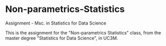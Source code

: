 # Non-parametrics-Statistics
Assignment - Msc. in Statistics for Data Science

This is the assignment for the "Non-parametrics Statistics" class, from the master degree "Statistics for Data Science", in UC3M.
